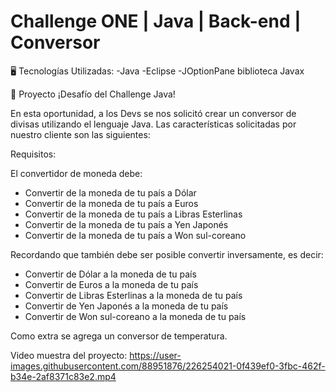 # Challenge ONE | Java | Back-end | Conversor

🖥️ Tecnologías Utilizadas:
    -Java
    -Eclipse
    -JOptionPane biblioteca Javax
    
 🚧 Proyecto
    ¡Desafío del Challenge Java!

En esta oportunidad, a los Devs se nos solicitó crear un conversor de divisas utilizando el lenguaje Java. 
Las características solicitadas por nuestro cliente son las siguientes:

Requisitos:

El convertidor de moneda debe:

 - Convertir de la moneda de tu país a Dólar
 - Convertir de la moneda de tu país  a Euros
 - Convertir de la moneda de tu país  a Libras Esterlinas
 - Convertir de la moneda de tu país  a Yen Japonés
 - Convertir de la moneda de tu país  a Won sul-coreano
 
Recordando que también debe ser posible convertir inversamente, es decir:

 - Convertir de Dólar a la moneda de tu país
 - Convertir de Euros a la moneda de tu país
 - Convertir de Libras Esterlinas a la moneda de tu país
 - Convertir de Yen Japonés a la moneda de tu país
 - Convertir de Won sul-coreano a la moneda de tu país
 
Como extra se agrega un conversor de temperatura.

Video muestra del proyecto:
https://user-images.githubusercontent.com/88951876/226254021-0f439ef0-3fbc-462f-b34e-2af8371c83e2.mp4
